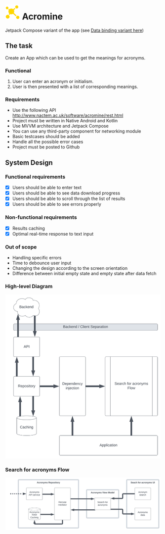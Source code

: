 # ![App icon](/media/acronym.svg) Acromine
Jetpack Compose variant of the app (see [Data binding variant here](https://github.com/TregubArtem/acromineTestProject/tree/binding))

## The task
Create an App which can be used to get the meanings for acronyms.

### Functional
1. User can enter an acronym or initialism.
2. User is then presented with a list of corresponding meanings.

### Requirements
* Use the following API http://www.nactem.ac.uk/software/acromine/rest.html
* Project must be written in Native Android and Kotlin
* Use MVVM architecture and Jetpack Compose
* You can use any third-party component for networking module
* Basic testcases should be added
* Handle all the possible error cases
* Project must be posted to Github

## System Design

### Functional requirements
- [x] Users should be able to enter text
- [x] Users should be able to see data download progress
- [x] Users should be able to scroll through the list of results
- [x] Users should be able to see errors properly

### Non-functional requirements
- [x] Results caching
- [x] Optimal real-time response to text input

### Out of scope
* Handling specific errors
* Time to debounce user input
* Changing the design according to the screen orientation
* Difference between initial empty state and empty state after data fetch

### High-level Diagram
![High-level diagram](/media/system_design_high_level.svg)

### Search for acronyms Flow
![Search for acronyms diagram](/media/system_design_search_acronyms.svg)
